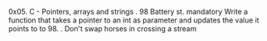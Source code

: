 0x05. C - Pointers, arrays and strings
. 98 Battery st.
mandatory
Write a function that takes a pointer to an int as parameter and updates the value it points to to 98.
. Don't swap horses in crossing a stream

